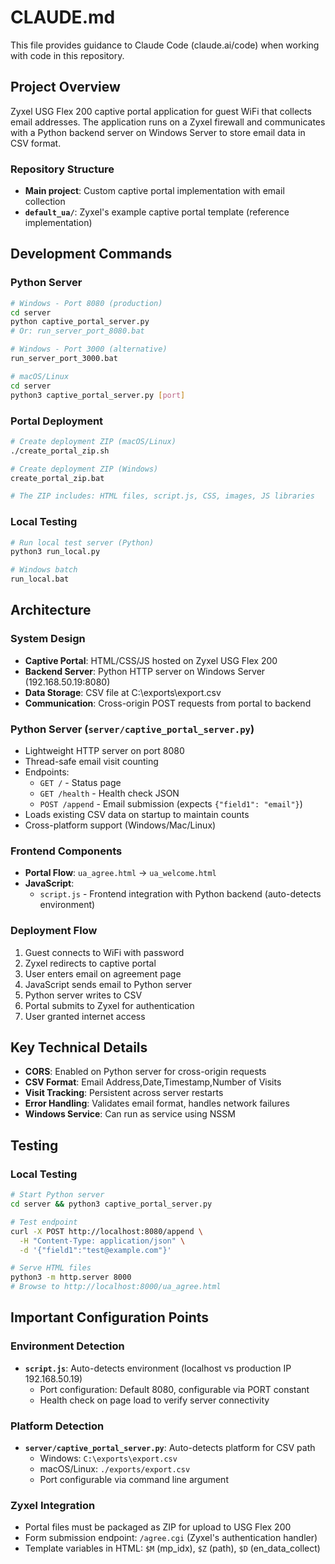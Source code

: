 # CLAUDE.md

This file provides guidance to Claude Code (claude.ai/code) when working with code in this repository.

## Project Overview

Zyxel USG Flex 200 captive portal application for guest WiFi that collects email addresses. The application runs on a Zyxel firewall and communicates with a Python backend server on Windows Server to store email data in CSV format.

### Repository Structure
- **Main project**: Custom captive portal implementation with email collection
- **`default_ua/`**: Zyxel's example captive portal template (reference implementation)

## Development Commands

### Python Server
```bash
# Windows - Port 8080 (production)
cd server
python captive_portal_server.py
# Or: run_server_port_8080.bat

# Windows - Port 3000 (alternative)
run_server_port_3000.bat

# macOS/Linux
cd server
python3 captive_portal_server.py [port]
```

### Portal Deployment
```bash
# Create deployment ZIP (macOS/Linux)
./create_portal_zip.sh

# Create deployment ZIP (Windows)
create_portal_zip.bat

# The ZIP includes: HTML files, script.js, CSS, images, JS libraries
```

### Local Testing
```bash
# Run local test server (Python)
python3 run_local.py

# Windows batch
run_local.bat
```


## Architecture

### System Design
- **Captive Portal**: HTML/CSS/JS hosted on Zyxel USG Flex 200
- **Backend Server**: Python HTTP server on Windows Server (192.168.50.19:8080)
- **Data Storage**: CSV file at C:\exports\export.csv
- **Communication**: Cross-origin POST requests from portal to backend

### Python Server (`server/captive_portal_server.py`)
- Lightweight HTTP server on port 8080
- Thread-safe email visit counting
- Endpoints:
  - `GET /` - Status page
  - `GET /health` - Health check JSON
  - `POST /append` - Email submission (expects `{"field1": "email"}`)
- Loads existing CSV data on startup to maintain counts
- Cross-platform support (Windows/Mac/Linux)

### Frontend Components
- **Portal Flow**: `ua_agree.html` → `ua_welcome.html`
- **JavaScript**: 
  - `script.js` - Frontend integration with Python backend (auto-detects environment)

### Deployment Flow
1. Guest connects to WiFi with password
2. Zyxel redirects to captive portal
3. User enters email on agreement page
4. JavaScript sends email to Python server
5. Python server writes to CSV
6. Portal submits to Zyxel for authentication
7. User granted internet access

## Key Technical Details

- **CORS**: Enabled on Python server for cross-origin requests
- **CSV Format**: Email Address,Date,Timestamp,Number of Visits
- **Visit Tracking**: Persistent across server restarts
- **Error Handling**: Validates email format, handles network failures
- **Windows Service**: Can run as service using NSSM

## Testing

### Local Testing
```bash
# Start Python server
cd server && python3 captive_portal_server.py

# Test endpoint
curl -X POST http://localhost:8080/append \
  -H "Content-Type: application/json" \
  -d '{"field1":"test@example.com"}'

# Serve HTML files
python3 -m http.server 8000
# Browse to http://localhost:8000/ua_agree.html
```

## Important Configuration Points

### Environment Detection
- **`script.js`**: Auto-detects environment (localhost vs production IP 192.168.50.19)
  - Port configuration: Default 8080, configurable via PORT constant
  - Health check on page load to verify server connectivity
  
### Platform Detection  
- **`server/captive_portal_server.py`**: Auto-detects platform for CSV path
  - Windows: `C:\exports\export.csv`
  - macOS/Linux: `./exports/export.csv`
  - Port configurable via command line argument

### Zyxel Integration
- Portal files must be packaged as ZIP for upload to USG Flex 200
- Form submission endpoint: `/agree.cgi` (Zyxel's authentication handler)
- Template variables in HTML: `$M` (mp_idx), `$Z` (path), `$D` (en_data_collect)